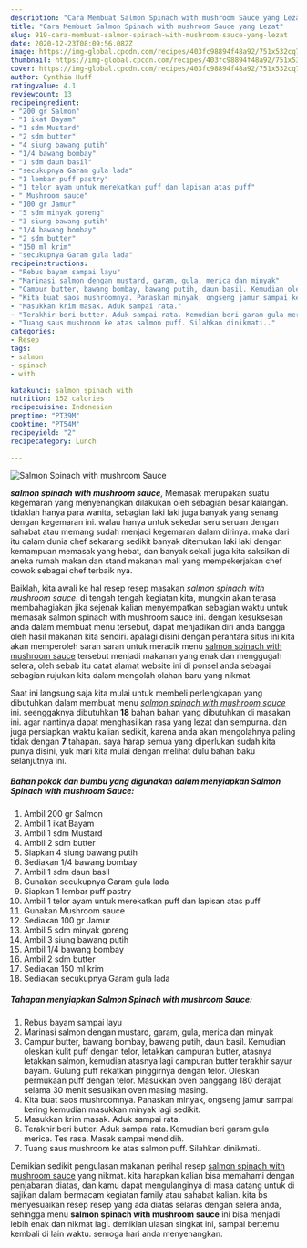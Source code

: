 ```yaml
---
description: "Cara Membuat Salmon Spinach with mushroom Sauce yang Lezat"
title: "Cara Membuat Salmon Spinach with mushroom Sauce yang Lezat"
slug: 919-cara-membuat-salmon-spinach-with-mushroom-sauce-yang-lezat
date: 2020-12-23T08:09:56.082Z
image: https://img-global.cpcdn.com/recipes/403fc98894f48a92/751x532cq70/salmon-spinach-with-mushroom-sauce-foto-resep-utama.jpg
thumbnail: https://img-global.cpcdn.com/recipes/403fc98894f48a92/751x532cq70/salmon-spinach-with-mushroom-sauce-foto-resep-utama.jpg
cover: https://img-global.cpcdn.com/recipes/403fc98894f48a92/751x532cq70/salmon-spinach-with-mushroom-sauce-foto-resep-utama.jpg
author: Cynthia Huff
ratingvalue: 4.1
reviewcount: 13
recipeingredient:
- "200 gr Salmon"
- "1 ikat Bayam"
- "1 sdm Mustard"
- "2 sdm butter"
- "4 siung bawang putih"
- "1/4 bawang bombay"
- "1 sdm daun basil"
- "secukupnya Garam gula lada"
- "1 lembar puff pastry"
- "1 telor ayam untuk merekatkan puff dan lapisan atas puff"
- " Mushroom sauce"
- "100 gr Jamur"
- "5 sdm minyak goreng"
- "3 siung bawang putih"
- "1/4 bawang bombay"
- "2 sdm butter"
- "150 ml krim"
- "secukupnya Garam gula lada"
recipeinstructions:
- "Rebus bayam sampai layu"
- "Marinasi salmon dengan mustard, garam, gula, merica dan minyak"
- "Campur butter, bawang bombay, bawang putih, daun basil. Kemudian oleskan kulit puff dengan telor, letakkan campuran butter, atasnya letakkan salmon, kemudian atasnya lagi campuran butter terakhir sayur bayam. Gulung puff rekatkan pinggirnya dengan telor. Oleskan permukaan puff dengan telor. Masukkan oven panggang 180 derajat selama 30 menit sesuaikan oven masing masing."
- "Kita buat saos mushroomnya. Panaskan minyak, ongseng jamur sampai kering kemudian masukkan minyak lagi sedikit."
- "Masukkan krim masak. Aduk sampai rata."
- "Terakhir beri butter. Aduk sampai rata. Kemudian beri garam gula merica. Tes rasa. Masak sampai mendidih."
- "Tuang saus mushroom ke atas salmon puff. Silahkan dinikmati.."
categories:
- Resep
tags:
- salmon
- spinach
- with

katakunci: salmon spinach with 
nutrition: 152 calories
recipecuisine: Indonesian
preptime: "PT39M"
cooktime: "PT54M"
recipeyield: "2"
recipecategory: Lunch

---
```



![Salmon Spinach with mushroom Sauce](https://img-global.cpcdn.com/recipes/403fc98894f48a92/751x532cq70/salmon-spinach-with-mushroom-sauce-foto-resep-utama.jpg)

<b><i>salmon spinach with mushroom sauce</i></b>, Memasak merupakan suatu kegemaran yang menyenangkan dilakukan oleh sebagian besar kalangan. tidaklah hanya para wanita, sebagian laki laki juga banyak yang senang dengan kegemaran ini. walau hanya untuk sekedar seru seruan dengan sahabat atau memang sudah menjadi kegemaran dalam dirinya. maka dari itu dalam dunia chef sekarang sedikit banyak ditemukan laki laki dengan kemampuan memasak yang hebat, dan banyak sekali juga kita saksikan di aneka rumah makan dan stand makanan mall yang mempekerjakan chef cowok sebagai chef terbaik nya.

Baiklah, kita awali ke hal resep resep masakan <i>salmon spinach with mushroom sauce</i>. di tengah tengah kegiatan kita, mungkin akan terasa membahagiakan jika sejenak kalian menyempatkan sebagian waktu untuk memasak salmon spinach with mushroom sauce ini. dengan kesuksesan anda dalam membuat menu tersebut, dapat menjadikan diri anda bangga oleh hasil makanan kita sendiri. apalagi disini dengan perantara situs ini kita akan memperoleh saran saran untuk meracik menu <u>salmon spinach with mushroom sauce</u> tersebut menjadi makanan yang enak dan menggugah selera, oleh sebab itu catat alamat website ini di ponsel anda sebagai sebagian rujukan kita dalam mengolah olahan baru yang nikmat.




Saat ini langsung saja kita mulai untuk membeli perlengkapan yang dibutuhkan dalam membuat menu <u><i>salmon spinach with mushroom sauce</i></u> ini. seenggaknya dibutuhkan <b>18</b> bahan bahan yang dibutuhkan di masakan ini. agar nantinya dapat menghasilkan rasa yang lezat dan sempurna. dan juga persiapkan waktu kalian sedikit, karena anda akan mengolahnya paling tidak dengan <b>7</b> tahapan. saya harap semua yang diperlukan sudah kita punya disini, yuk mari kita mulai dengan melihat dulu bahan baku selanjutnya ini.

<!--inarticleads1-->

##### Bahan pokok dan bumbu yang digunakan dalam menyiapkan Salmon Spinach with mushroom Sauce:

1. Ambil 200 gr Salmon
1. Ambil 1 ikat Bayam
1. Ambil 1 sdm Mustard
1. Ambil 2 sdm butter
1. Siapkan 4 siung bawang putih
1. Sediakan 1/4 bawang bombay
1. Ambil 1 sdm daun basil
1. Gunakan secukupnya Garam gula lada
1. Siapkan 1 lembar puff pastry
1. Ambil 1 telor ayam untuk merekatkan puff dan lapisan atas puff
1. Gunakan  Mushroom sauce
1. Sediakan 100 gr Jamur
1. Ambil 5 sdm minyak goreng
1. Ambil 3 siung bawang putih
1. Ambil 1/4 bawang bombay
1. Ambil 2 sdm butter
1. Sediakan 150 ml krim
1. Sediakan secukupnya Garam gula lada




<!--inarticleads2-->

##### Tahapan menyiapkan Salmon Spinach with mushroom Sauce:

1. Rebus bayam sampai layu
1. Marinasi salmon dengan mustard, garam, gula, merica dan minyak
1. Campur butter, bawang bombay, bawang putih, daun basil. Kemudian oleskan kulit puff dengan telor, letakkan campuran butter, atasnya letakkan salmon, kemudian atasnya lagi campuran butter terakhir sayur bayam. Gulung puff rekatkan pinggirnya dengan telor. Oleskan permukaan puff dengan telor. Masukkan oven panggang 180 derajat selama 30 menit sesuaikan oven masing masing.
1. Kita buat saos mushroomnya. Panaskan minyak, ongseng jamur sampai kering kemudian masukkan minyak lagi sedikit.
1. Masukkan krim masak. Aduk sampai rata.
1. Terakhir beri butter. Aduk sampai rata. Kemudian beri garam gula merica. Tes rasa. Masak sampai mendidih.
1. Tuang saus mushroom ke atas salmon puff. Silahkan dinikmati..




Demikian sedikit pengulasan makanan perihal resep <u>salmon spinach with mushroom sauce</u> yang nikmat. kita harapkan kalian bisa memahami dengan penjabaran diatas, dan kamu dapat mengulanginya di masa datang untuk di sajikan dalam bermacam kegiatan family atau sahabat kalian. kita bs menyesuaikan resep resep yang ada diatas selaras dengan selera anda, sehingga menu <b>salmon spinach with mushroom sauce</b> ini bisa menjadi lebih enak dan nikmat lagi. demikian ulasan singkat ini, sampai bertemu kembali di lain waktu. semoga hari anda menyenangkan.
